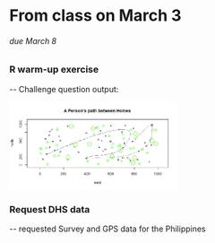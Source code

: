 # From class on March 3
###### due March 8

### R warm-up exercise
-- Challenge question output:

<img src="./mar3hw_challenge_question.png" width="300" />


### Request DHS data
-- requested Survey and GPS data for the Philippines

